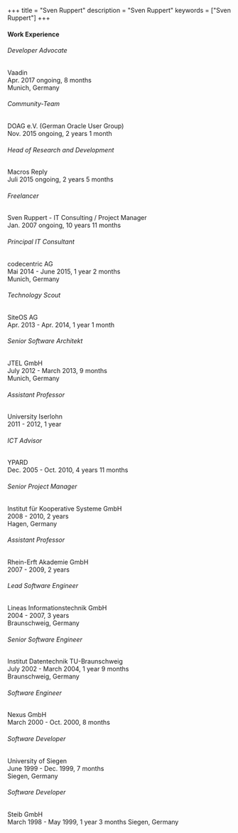 +++
title = "Sven Ruppert"
description = "Sven Ruppert"
keywords = ["Sven Ruppert"]
+++

#### Work Experience
###### Developer Advocate
Vaadin<br>
Apr. 2017 ongoing, 8 months<br>
Munich, Germany

###### Community-Team
DOAG e.V. (German Oracle User Group)<br>
Nov. 2015 ongoing, 2 years 1 month

###### Head of Research and Development
Macros Reply<br>
Juli 2015 ongoing, 2 years 5 months

###### Freelancer
Sven Ruppert - IT Consulting / Project Manager<br>
Jan. 2007 ongoing, 10 years 11 months

###### Principal IT Consultant
codecentric AG<br>
Mai 2014 - June 2015, 1 year 2 months<br>
Munich, Germany

###### Technology Scout
SiteOS AG<br>
Apr. 2013 - Apr. 2014, 1 year 1 month

###### Senior Software Architekt
JTEL GmbH<br>
July 2012 - March 2013, 9 months<br>
Munich, Germany

###### Assistant Professor
University Iserlohn<br>
2011 - 2012, 1 year

###### ICT Advisor
YPARD<br>
Dec. 2005 - Oct. 2010, 4 years 11 months

###### Senior Project Manager
Institut für Kooperative Systeme GmbH<br>
2008 - 2010, 2 years<br>
Hagen, Germany

###### Assistant Professor
Rhein-Erft Akademie GmbH<br>
2007 - 2009, 2 years

###### Lead Software Engineer
Lineas Informationstechnik GmbH<br>
2004 - 2007, 3 years<br>
Braunschweig, Germany

###### Senior Software Engineer
Institut Datentechnik TU-Braunschweig<br>
July 2002 - March 2004, 1 year 9 months<br>
Braunschweig, Germany

###### Software Engineer
Nexus GmbH<br>
March 2000 - Oct. 2000, 8 months

###### Software Developer
University of Siegen<br>
June 1999 - Dec. 1999, 7 months<br>
Siegen, Germany

###### Software Developer
Steib GmbH<br>
March 1998 - May 1999, 1 year 3 months
Siegen, Germany


